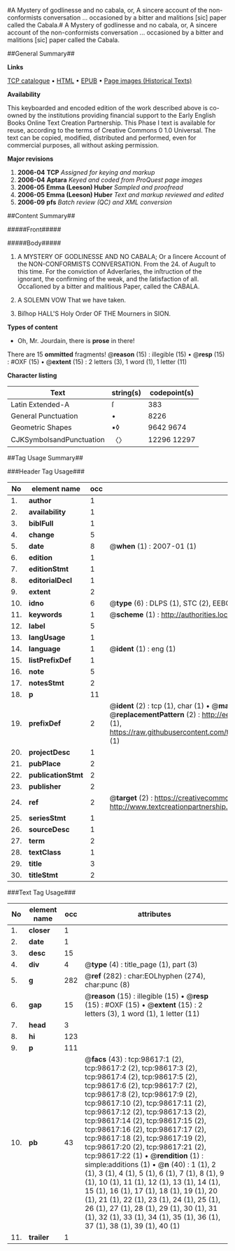 #A Mystery of godlinesse and no cabala, or, A sincere account of the non-conformists conversation ... occasioned by a bitter and malitions [sic] paper called the Cabala.#
A Mystery of godlinesse and no cabala, or, A sincere account of the non-conformists conversation ... occasioned by a bitter and malitions [sic] paper called the Cabala.

##General Summary##

**Links**

[TCP catalogue](http://www.ota.ox.ac.uk/tcp/)  • 
[HTML](http://tei.it.ox.ac.uk/tcp/Texts-HTML/free/A51/A51680.html)  • 
[EPUB](http://tei.it.ox.ac.uk/tcp/Texts-EPUB/free/A51/A51680.epub) • 
[Page images (Historical Texts)](https://data.historicaltexts.jisc.ac.uk/view?pubId=eebo-13239362e&pageId=eebo-13239362e-98617-1)

**Availability**

This keyboarded and encoded edition of the
	       work described above is co-owned by the institutions
	       providing financial support to the Early English Books
	       Online Text Creation Partnership. This Phase I text is
	       available for reuse, according to the terms of Creative
	       Commons 0 1.0 Universal. The text can be copied,
	       modified, distributed and performed, even for
	       commercial purposes, all without asking permission.

**Major revisions**

1. __2006-04__ __TCP__ *Assigned for keying and markup*
1. __2006-04__ __Aptara__ *Keyed and coded from ProQuest page images*
1. __2006-05__ __Emma (Leeson) Huber__ *Sampled and proofread*
1. __2006-05__ __Emma (Leeson) Huber__ *Text and markup reviewed and edited*
1. __2006-09__ __pfs__ *Batch review (QC) and XML conversion*

##Content Summary##

#####Front#####

#####Body#####

1. A
MYSTERY
OF
GODLINESSE
AND NO
CABALA;
Or a ſincere Account of the
NON-CONFORMISTS
CONVERSATION. From the 24. of Auguſt to this time. For the conviction of Adverſaries, the inſtruction of
the ignorant, the confirming of the weak, and the ſatisfaction
of all. Occaſioned by a bitter and malitious Paper, called the
CABALA.

1. A
SOLEMN VOW
That we have taken.

1. Biſhop HALL'S Holy Order
OF THE
Mourners in SION.

**Types of content**

  * Oh, Mr. Jourdain, there is **prose** in there!

There are 15 **ommitted** fragments! 
 @__reason__ (15) : illegible (15)  •  @__resp__ (15) : #OXF (15)  •  @__extent__ (15) : 2 letters (3), 1 word (1), 1 letter (11)

**Character listing**


|Text|string(s)|codepoint(s)|
|---|---|---|
|Latin Extended-A|ſ|383|
|General Punctuation|•|8226|
|Geometric Shapes|▪◊|9642 9674|
|CJKSymbolsandPunctuation|〈〉|12296 12297|

##Tag Usage Summary##

###Header Tag Usage###

|No|element name|occ|attributes|
|---|---|---|---|
|1.|__author__|1||
|2.|__availability__|1||
|3.|__biblFull__|1||
|4.|__change__|5||
|5.|__date__|8| @__when__ (1) : 2007-01 (1)|
|6.|__edition__|1||
|7.|__editionStmt__|1||
|8.|__editorialDecl__|1||
|9.|__extent__|2||
|10.|__idno__|6| @__type__ (6) : DLPS (1), STC (2), EEBO-CITATION (1), OCLC (1), VID (1)|
|11.|__keywords__|1| @__scheme__ (1) : http://authorities.loc.gov/ (1)|
|12.|__label__|5||
|13.|__langUsage__|1||
|14.|__language__|1| @__ident__ (1) : eng (1)|
|15.|__listPrefixDef__|1||
|16.|__note__|5||
|17.|__notesStmt__|2||
|18.|__p__|11||
|19.|__prefixDef__|2| @__ident__ (2) : tcp (1), char (1)  •  @__matchPattern__ (2) : ([0-9\-]+):([0-9IVX]+) (1), (.+) (1)  •  @__replacementPattern__ (2) : http://eebo.chadwyck.com/downloadtiff?vid=$1&page=$2 (1), https://raw.githubusercontent.com/textcreationpartnership/Texts/master/tcpchars.xml#$1 (1)|
|20.|__projectDesc__|1||
|21.|__pubPlace__|2||
|22.|__publicationStmt__|2||
|23.|__publisher__|2||
|24.|__ref__|2| @__target__ (2) : https://creativecommons.org/publicdomain/zero/1.0/ (1), http://www.textcreationpartnership.org/docs/. (1)|
|25.|__seriesStmt__|1||
|26.|__sourceDesc__|1||
|27.|__term__|2||
|28.|__textClass__|1||
|29.|__title__|3||
|30.|__titleStmt__|2||


###Text Tag Usage###

|No|element name|occ|attributes|
|---|---|---|---|
|1.|__closer__|1||
|2.|__date__|1||
|3.|__desc__|15||
|4.|__div__|4| @__type__ (4) : title_page (1), part (3)|
|5.|__g__|282| @__ref__ (282) : char:EOLhyphen (274), char:punc (8)|
|6.|__gap__|15| @__reason__ (15) : illegible (15)  •  @__resp__ (15) : #OXF (15)  •  @__extent__ (15) : 2 letters (3), 1 word (1), 1 letter (11)|
|7.|__head__|3||
|8.|__hi__|123||
|9.|__p__|111||
|10.|__pb__|43| @__facs__ (43) : tcp:98617:1 (2), tcp:98617:2 (2), tcp:98617:3 (2), tcp:98617:4 (2), tcp:98617:5 (2), tcp:98617:6 (2), tcp:98617:7 (2), tcp:98617:8 (2), tcp:98617:9 (2), tcp:98617:10 (2), tcp:98617:11 (2), tcp:98617:12 (2), tcp:98617:13 (2), tcp:98617:14 (2), tcp:98617:15 (2), tcp:98617:16 (2), tcp:98617:17 (2), tcp:98617:18 (2), tcp:98617:19 (2), tcp:98617:20 (2), tcp:98617:21 (2), tcp:98617:22 (1)  •  @__rendition__ (1) : simple:additions (1)  •  @__n__ (40) : 1 (1), 2 (1), 3 (1), 4 (1), 5 (1), 6 (1), 7 (1), 8 (1), 9 (1), 10 (1), 11 (1), 12 (1), 13 (1), 14 (1), 15 (1), 16 (1), 17 (1), 18 (1), 19 (1), 20 (1), 21 (1), 22 (1), 23 (1), 24 (1), 25 (1), 26 (1), 27 (1), 28 (1), 29 (1), 30 (1), 31 (1), 32 (1), 33 (1), 34 (1), 35 (1), 36 (1), 37 (1), 38 (1), 39 (1), 40 (1)|
|11.|__trailer__|1||
